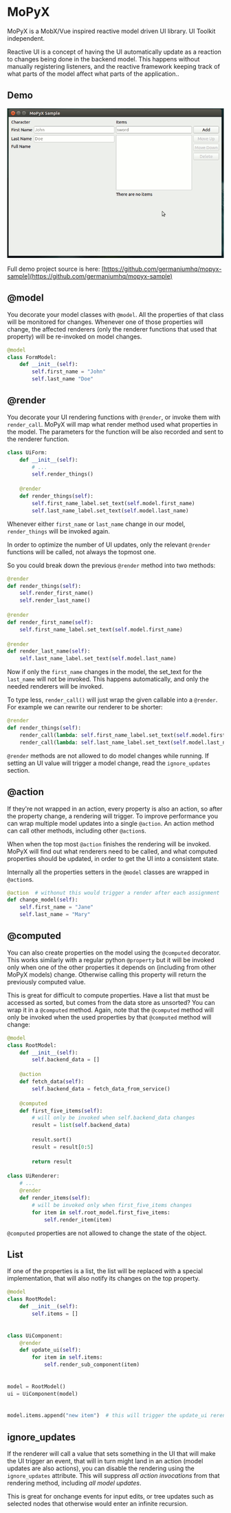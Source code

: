 # MoPyX

MoPyX is a MobX/Vue inspired reactive model driven UI library. UI Toolkit independent.

Reactive UI is a concept of having the UI automatically update as a reaction to
changes being done in the backend model. This happens without manually
registering listeners, and the reactive framework keeping track of what parts
of the model affect what parts of the application..

## Demo

![PySide2 MoPyX Demo](https://raw.githubusercontent.com/germaniumhq/mopyx-sample/master/demo.gif)

Full demo project source is here:
[https://github.com/germaniumhq/mopyx-sample](https://github.com/germaniumhq/mopyx-sample)

## @model

You decorate your model classes with `@model`. All the properties of that class
will be monitored for changes. Whenever one of those properties will change,
the affected renderers (only the renderer functions that used that property)
will be re-invoked on model changes.

```py
@model
class FormModel:
    def __init__(self):
        self.first_name = "John"
        self.last_name "Doe"
```

## @render

You decorate your UI rendering functions with `@render`, or invoke them with
`render_call`. MoPyX will map what render method used what properties in the
model. The parameters for the function will be also recorded and sent to the
renderer function.

```py
class UiForm:
    def __init__(self):
        # ...
        self.render_things()

    @render
    def render_things(self):
        self.first_name_label.set_text(self.model.first_name)
        self.last_name_label.set_text(self.model.last_name)
```

Whenever either `first_name` or `last_name` change in our model, 
`render_things` will be invoked again.

In order to optimize the number of UI updates, only the relevant `@render`
functions will be called, not always the topmost one.

So you could break down the previous `@render` method into two methods:

```py
@render
def render_things(self):
    self.render_first_name()
    self.render_last_name()

@render
def render_first_name(self):
    self.first_name_label.set_text(self.model.first_name)

@render
def render_last_name(self):
    self.last_name_label.set_text(self.model.last_name)
```

Now if only the `first_name` changes in the model, the set_text for the
`last_name` will not be invoked. This happens automatically, and only the
needed renderers will be invoked.

To type less, `render_call()` will just wrap the given callable into a
`@render`. For example we can rewrite our renderer to be shorter:

```py
@render
def render_things(self):
    render_call(lambda: self.first_name_label.set_text(self.model.first_name))
    render_call(lambda: self.last_name_label.set_text(self.model.last_name))
```

`@render` methods are not allowed to do model changes while running. If setting
an UI value will trigger a model change, read the `ignore_updates` section.

## @action

If they're not wrapped in an action, every property is also an action, so after
the property change, a rendering will trigger. To improve performance you can
wrap multiple model updates into a single `@action`. An action method can call
other methods, including other `@action`s.

When when the top most `@action` finishes the rendering will be invoked. MoPyX
will find out what renderers need to be called, and what computed properties
should be updated, in order to get the UI into a consistent state.

Internally all the properties setters in the `@model` classes are wrapped
in `@action`s.

```py
@action  # withonut this would trigger a render after each assignment
def change_model(self):
    self.first_name = "Jane"
    self.last_name = "Mary"
```

## @computed

You can also create properties on the model using the `@computed` decorator.
This works similarly with a regular python `@property` but it will be invoked
only when one of the other properties it depends on (including from other MoPyX
models) change. Otherwise calling this property will return the previously
computed value.

This is great for difficult to compute properties. Have a list that must be
accessed as sorted, but comes from the data store as unsorted? You can wrap it
in a `@computed` method. Again, note that the `@computed` method will only be
invoked when the used properties by that `@computed` method  will change:

```py
@model
class RootModel:
    def __init__(self):
        self.backend_data = []

    @action
    def fetch_data(self):
        self.backend_data = fetch_data_from_service()

    @computed
    def first_five_items(self):
        # will only be invoked when self.backend_data changes
        result = list(self.backend_data)

        result.sort()
        result = result[0:5]

        return result

class UiRenderer:
    # ...
    @render
    def render_items(self):
        # will be invoked only when first_five_items changes
        for item in self.root_model.first_five_items:
            self.render_item(item)
```

`@computed` properties are not allowed to change the state of the object.

## List

If one of the properties is a list, the list will be replaced with a special
implementation, that will also notify its changes on the top property.

```py
@model
class RootModel:
    def __init__(self):
        self.items = []


class UiComponent:
    @render
    def update_ui(self):
        for item in self.items:
            self.render_sub_component(item)


model = RootModel()
ui = UiComponent(model)


model.items.append("new item")  # this will trigger the update_ui rerender.
```

## ignore_updates

If the renderer will call a value that sets something in the UI that will make
the UI trigger an event, that will in turn might land in an action (model
updates are also actions), you can disable the rendering using the
`ignore_updates` attribute. This will suppress _all action invocations_ from
that rendering method, including _all model updates_.

This is great for onchange events for input edits, or tree updates such as
selected nodes that otherwise would enter an infinite recursion.


